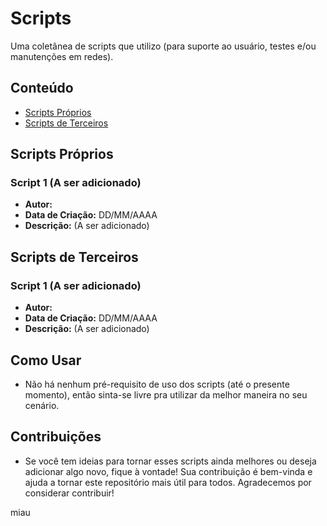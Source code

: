 # Scripts

Uma coletânea de scripts que utilizo (para suporte ao usuário, testes e/ou manutenções em redes).

## Conteúdo

- [Scripts Próprios](#scripts-próprios)
- [Scripts de Terceiros](#scripts-de-terceiros)

## Scripts Próprios

### Script 1 (A ser adicionado)

- **Autor:** 
- **Data de Criação:** DD/MM/AAAA
- **Descrição:** (A ser adicionado)

## Scripts de Terceiros

### Script 1 (A ser adicionado)

- **Autor:** 
- **Data de Criação:** DD/MM/AAAA
- **Descrição:** (A ser adicionado)

## Como Usar

- Não há nenhum pré-requisito de uso dos scripts (até o presente momento), então sinta-se livre pra utilizar da melhor maneira no seu cenário.

## Contribuições

- Se você tem ideias para tornar esses scripts ainda melhores ou deseja adicionar algo novo, fique à vontade! Sua contribuição é bem-vinda e ajuda a tornar este repositório mais útil para todos. Agradecemos por considerar contribuir!

miau